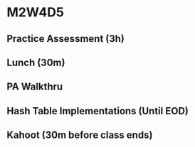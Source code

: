 # M2W4D5

## Practice Assessment (3h)

## Lunch (30m)

## PA Walkthru

## Hash Table Implementations (Until EOD)

## Kahoot (30m before class ends)
